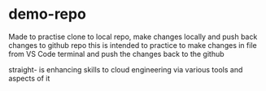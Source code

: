 # demo-repo
Made to practise clone to local repo, make changes locally and push back changes to github repo
this is intended to practice to make changes in file from VS Code terminal and push the changes back to the github

straight- is enhancing skills to cloud engineering via various tools and aspects of it 

